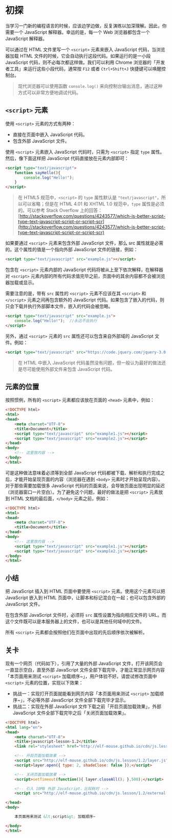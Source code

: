 # 初探

当学习一门新的编程语言的时候，应该边学边做，反复演练以加深理解。因此，你需要一个 JavaScript 解释器。幸运的是，每一个 Web 浏览器都包含一个 JavaScript 解释器。

可以通过在 HTML 文件里写一个 `<script>` 元素来嵌入 JavaScript 代码，当浏览器加载 HTML 文件的时候，它会自动执行这段代码。如果运行的是一小段 JavaScript 代码，则不必每次都这样做。我们可以利用 Chrome 浏览器的「开发者工具」来运行这些小段代码，通常按 `F12` 或者 `Ctrl+Shift+J` 快捷键可以唤醒控制台。

> 现代浏览器可以使用函数 `console.log()` 来向控制台输出消息，通过这种方式可以非常方便地调试代码。

## `<script>` 元素

使用 `<script>` 元素的方式有两种：

- 直接在页面中嵌入 JavaScript 代码。
- 包含外部 JavaScript 文件。

使用 `<script>` 元素嵌入 JavaScript 代码时，只需为 `<script>` 指定 `type` 属性。然后，像下面这样把 JavaScript 代码直接放在元素内部即可：

``` html
<script type="text/javascript">
    function sayHello(){
        console.log("Hello!");
    }
</script>
```

> 在 HTML5 规范中，`<script>` 的 `type` 属性默认是 `"text/javascript"`，所以可以省略；但是在 HTML 4.01 和 XHTML 1.0 规范中，`type` 属性是必须的。可以参考 Stack Overflow 上的回答：[http://stackoverflow.com/questions/4243577/which-is-better-script-type-text-javascript-script-or-script-scr](http://stackoverflow.com/questions/4243577/which-is-better-script-type-text-javascript-script-or-script-scr)

如果要通过 `<script>` 元素来包含外部 JavaScript 文件，那么 src 属性就是必需的。这个属性的值是一个指向外部 JavaScript 文件的链接，例如：

``` html
<script type="text/javascript" src="example.js"></script>
```

包含在 `<script>` 元素内部的 JavaScript 代码将被从上至下依次解释，在解释器对 `<script>` 元素内部的所有代码求值完毕之前，页面中的其余内容都不会被浏览器加载或显示。

需要注意的是，带有 `src` 属性的 `<script>` 元素不应该在其 `<script>` 和 `</script>` 元素之间再包含额外的 JavaScript 代码。如果包含了嵌入的代码，则只会下载并执行外部脚本文件，嵌入的代码会被忽略。

``` html
<script type="text/javascript" src="example.js">
    console.log("Hello!");  //永远不会执行
</script>
```

另外，通过 `<script>` 元素的 `src` 属性还可以包含来自外部域的 JavaScript 文件。例如：

``` html
<script type="text/javascript" src="https://code.jquery.com/jquery-3.0.0.min.js"></script>
```

> 在 HTML 中嵌入 JavaScript 代码虽然没有问题，但一般认为最好的做法还是尽可能使用外部文件来包含 JavaScript 代码。

## 元素的位置

按照惯例，所有的 `<script>` 元素都应该放在页面的 `<head>` 元素中，例如：

``` html
<!DOCTYPE html>
<html>
<head>
    <meta charset="UTF-8">
    <title>Document</title>
    <script type="text/javascript" src="example1.js"></script>
    <script type="text/javascript" src="example2.js"></script>
</head>
<body>
    <!-- 这里放内容 -->
</body>
</html>
```

可是这种做法意味着必须等到全部 JavaScript 代码都被下载、解析和执行完成之后，才能开始呈现页面的内容（浏览器在遇到 `<body>` 元素时才开始呈现内容）。对于那些需要加载很多 JavaScript 代码的页面来说，会导致页面出现明显的延迟（浏览器窗口一片空白）。为了避免这个问题，最好的做法是把 `<script>` 元素放到 HTML 文档的最后面，`</body>` 元素之前，例如：

``` html
<!DOCTYPE html>
<html>
<head>
    <meta charset="UTF-8">
    <title>Document</title>
</head>
<body>
    <!-- 这里放内容 -->
    <script type="text/javascript" src="example1.js"></script>
    <script type="text/javascript" src="example2.js"></script>
</body>
</html>
```

## 小结

把 JavaScript 插入到 HTML 页面中要使用 `<script>` 元素。使用这个元素可以把 JavaScript 嵌入到 HTML 页面中，让脚本和标记混合在一起；也可以包含外部的 JavaScript 文件。

在包含外部 JavaScript 文件时，必须将 `src` 属性设置为指向相应文件的 URL。而这个文件既可以是本服务器上的文件，也可以是其他任何域中的文件。

所有 `<script>` 元素都会按照他们在页面中出现的先后顺序依次被解析。

## 关卡

现有一个网页（代码如下），引用了大量的外部 JavaScript 文件，打开该网页会一直显示空白，直至外部 JavaScript 文件全部下载完毕，才能正常显示网页内容「本页面用来测试 `<script>` 加载顺序~」，用户体验不好。请尝试修改页面中 `<script>` 元素的位置，实现以下效果：

- 挑战一：实现打开页面就能看到网页内容「本页面用来测试 `<script>` 加载顺序~」，不必等外部 JavaScript 文件全部下载完毕才显示。
- 挑战二：实现在外部 JavaScript 文件下载之前「开启页面加载效果」，外部 JavaScript 文件全部下载完毕之后「关闭页面加载效果」。

``` html
<!DOCTYPE html>
<html lang="en">
<head>
    <meta charset="UTF-8">
    <title>javascript-lesson-1.2</title>
    <link rel="stylesheet" href="http://elf-mouse.github.io/cdn/js.lesson/1.2/layer.css">

    <!-- 开启页面加载效果 -->
    <script src="http://elf-mouse.github.io/cdn/js.lesson/1.2/layer.js"></script>
    <script>layer.open({ type: 2, shadeClose: false });</script>

    <!-- 关闭页面加载效果 -->
    <script>setTimeout(function(){ layer.closeAll(); },500);</script>

    <!-- 引入 10MB 外部 JavaScript，比较耗时 -->
    <script src="http://elf-mouse.github.io/cdn/js.lesson/1.2/external.js"></script>

</head>
<body>

    本页面用来测试 &lt;script&gt; 加载顺序~

</body>
</html>
```
